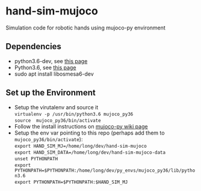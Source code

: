 hand-sim-mujoco
=======================
Simulation code for robotic hands using mujoco-py environment

## Dependencies
* python3.6-dev, see [this page](https://stackoverflow.com/questions/43621584/why-cant-i-install-python3-6-dev-on-ubuntu16-04)
* Python3.6, see [this page](https://askubuntu.com/questions/865554/how-do-i-install-python-3-6-using-apt-get)
* sudo apt install libosmesa6-dev

## Set up the Environment
* Setup the virutalenv and source it  
`virtualenv -p /usr/bin/python3.6 mujoco_py36`  
`source  mujoco_py36/bin/activate`  
* Follow the install instructions on [mujoco-py wiki page](https://github.com/openai/mujoco-py)
* Setup the env var pointing to this repo (perhaps add them to `mujoco_py36/bin/activate`):  
`export HAND_SIM_MJ=/home/long/dev/hand-sim-mujoco`  
`export HAND_SIM_DATA=/home/long/dev/hand-sim-mujoco-data`  
`unset PYTHONPATH`  
`export PYTHONPATH=$PYTHONPATH:/home/long/dev/py_envs/mujoco_py36/lib/python3.6`  
`export PYTHONPATH=$PYTHONPATH:$HAND_SIM_MJ`  
